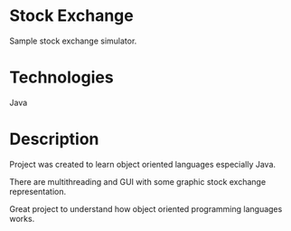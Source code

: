 # Stock Exchange
Sample stock exchange simulator.

# Technologies
Java

# Description
Project was created to learn object oriented languages especially Java. 

There are multithreading and GUI with some graphic stock exchange representation.

Great project to understand how object oriented programming languages works.

